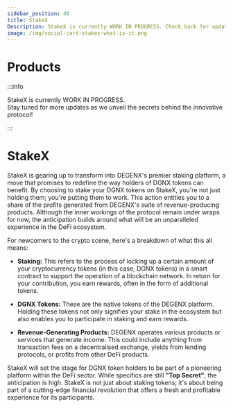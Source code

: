 ```yaml
---
sidebar_position: 40
title: StakeX
Description: StakeX is currently WORK IN PROGRESS. Check back for updates.
image: /img/social-card-stakex-what-is-it.png
---
```



# Products

:::info

StakeX is currently WORK IN PROGRESS.   
Stay tuned for more updates as we unveil the secrets behind the innovative protocol!

:::

# StakeX

StakeX is gearing up to transform into DEGENX's premier staking platform, a move that promises to redefine the way holders of DGNX tokens can benefit. By choosing to stake your DGNX tokens on StakeX, you're not just holding them; you're putting them to work. This action entitles you to a share of the profits generated from DEGENX's suite of revenue-producing products. Although the inner workings of the protocol remain under wraps for now, the anticipation builds around what will be an unparalleled experience in the DeFi ecosystem.

For newcomers to the crypto scene, here's a breakdown of what this all means:

- **Staking:** This refers to the process of locking up a certain amount of your cryptocurrency tokens (in this case, DGNX tokens) in a smart contract to support the operation of a blockchain network. In return for your contribution, you earn rewards, often in the form of additional tokens.

- **DGNX Tokens:** These are the native tokens of the DEGENX platform. Holding these tokens not only signifies your stake in the ecosystem but also enables you to participate in staking and earn rewards.

- **Revenue-Generating Products:** DEGENX operates various products or services that generate income. This could include anything from transaction fees on a decentralised exchange, yields from lending protocols, or profits from other DeFi products.

StakeX will set the stage for DGNX token holders to be part of a pioneering platform within the DeFi sector. While specifics are still **"Top Secret"**, the anticipation is high. StakeX is not just about staking tokens; it's about being part of a cutting-edge financial revolution that offers a fresh and profitable experience for its participants. 


